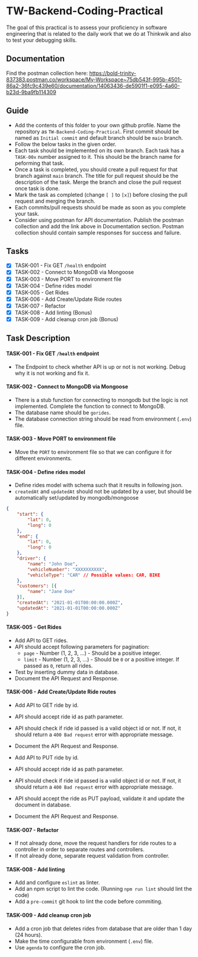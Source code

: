 # TW-Backend-Coding-Practical

The goal of this practical is to assess your proficiency in software engineering that is related to the daily work that we do at Thinkwik and also to test your debugging skills.

## Documentation

Find the postman collection here: https://bold-trinity-837383.postman.co/workspace/My-Workspace~75db543f-995b-4501-86a2-36fc9c439e60/documentation/14063436-de5901f1-e095-4a60-b23d-9ba9fb114309

## Guide

- Add the contents of this folder to your own github profile. Name the repository as `TW-Backend-Coding-Practical`. First commit should be named as `Initial commit` and default branch should be `main` branch.
- Follow the below tasks in the given order. 
- Each task should be implemented on its own branch. Each task has a `TASK-00x` number assigned to it. This should be the branch name for peforming that task.
- Once a task is completed, you should create a pull request for that branch against `main` branch. The title for pull request should be the description of the task. Merge the branch and close the pull request once task is done.
- Mark the task as completed (change `[ ]` to `[x]`) before closing the pull request and merging the branch.
- Each commits/pull requests should be made as soon as you complete your task.
- Consider using postman for API documentation. Publish the postman collection and add the link above in Documentation section. Postman collection should contain sample responses for success and failure.

## Tasks

- [x] TASK-001 - Fix GET `/health` endpoint
- [x] TASK-002 - Connect to MongoDB via Mongoose
- [x] TASK-003 - Move PORT to environment file
- [x] TASK-004 - Define rides model
- [x] TASK-005 - Get Rides
- [x] TASK-006 - Add Create/Update Ride routes
- [x] TASK-007 - Refactor
- [x] TASK-008 - Add linting (Bonus)
- [x] TASK-009 - Add cleanup cron job (Bonus)

## Task Description

#### TASK-001 - Fix GET `/health` endpoint

- The Endpoint to check whether API is up or not is not working. Debug why it is not working and fix it.

#### TASK-002 - Connect to MongoDB via Mongoose

- There is a stub function for connecting to mongodb but the logic is not implemented. Complete the function to connect to MongoDB.
- The database name should be `gorides`. 
- The database connection string should be read from environment (`.env`) file.

#### TASK-003 - Move PORT to environment file

- Move the `PORT` to environment file so that we can configure it for different environments.

#### TASK-004 - Define rides model

- Define rides model with schema such that it results in following json.
- `createdAt` and `updatedAt` should not be updated by a user, but should be automatically set/updated by mongodb/mongoose

```json
{
    "start": {
        "lat": 0,
        "long": 0
    },
    "end": {
        "lat": 0,
        "long": 0
    },
    "driver": {
        "name": "John Doe",
        "vehicleNumber": "XXXXXXXXXX",
        "vehicleType": "CAR" // Possible values: CAR, BIKE
    },
    "customers": [{
        "name": "Jane Doe"
    }],
    "createdAt": "2021-01-01T00:00:00.000Z",
    "updatedAt": "2021-01-01T00:00:00.000Z"
}
```

#### TASK-005 - Get Rides

- Add API to GET rides.
- API should accept following parameters for pagination:
    - `page` - Number (1, 2, 3, ...) - Should be a positive integer.
    - `limit` - Number (1, 2, 3, ...) - Should be `0` or a positive integer. If passed as `0`, return all rides.
- Test by inserting dummy data in database.
- Document the API Request and Response.

#### TASK-006 - Add Create/Update Ride routes

- Add API to GET ride by id.
- API should accept ride id as path parameter.
- API should check if ride id passed is a valid object id or not. If not, it should return a `400 Bad request` error with appropriate message.
- Document the API Request and Response.

- Add API to PUT ride by id.
- API should accept ride id as path parameter.
- API should check if ride id passed is a valid object id or not. If not, it should return a `400 Bad request` error with appropriate message.
- API should accept the ride as PUT payload, validate it and update the document in database.
- Document the API Request and Response.

#### TASK-007 - Refactor

- If not already done, move the request handlers for ride routes to a controller in order to separate routes and controllers.
- If not already done, separate request validation from controller.

#### TASK-008 - Add linting

- Add and configure `eslint` as linter.
- Add an npm script to lint the code. (Running `npm run lint` should lint the code)
- Add a `pre-commit` git hook to lint the code before commiting.

#### TASK-009 - Add cleanup cron job

- Add a cron job that deletes rides from database that are older than 1 day (24 hours).
- Make the time configurable from environment (`.env`) file.
- Use `agenda` to configure the cron job.
